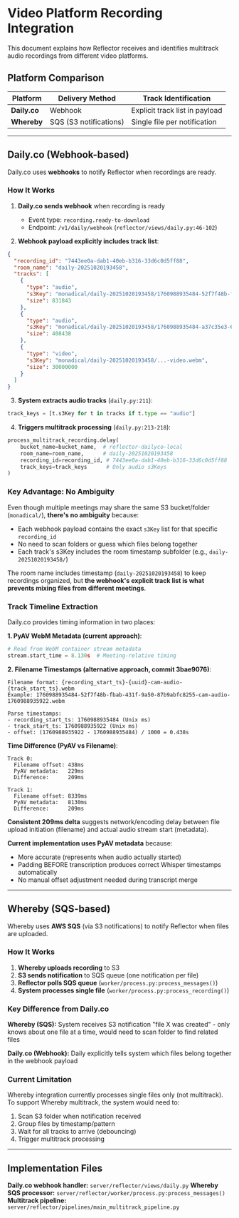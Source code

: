 # Video Platform Recording Integration

This document explains how Reflector receives and identifies multitrack audio recordings from different video platforms.

## Platform Comparison

| Platform | Delivery Method | Track Identification |
|----------|----------------|---------------------|
| **Daily.co** | Webhook | Explicit track list in payload |
| **Whereby** | SQS (S3 notifications) | Single file per notification |

---

## Daily.co (Webhook-based)

Daily.co uses **webhooks** to notify Reflector when recordings are ready.

### How It Works

1. **Daily.co sends webhook** when recording is ready
   - Event type: `recording.ready-to-download`
   - Endpoint: `/v1/daily/webhook` (`reflector/views/daily.py:46-102`)

2. **Webhook payload explicitly includes track list**:
```json
{
  "recording_id": "7443ee0a-dab1-40eb-b316-33d6c0d5ff88",
  "room_name": "daily-20251020193458",
  "tracks": [
    {
      "type": "audio",
      "s3Key": "monadical/daily-20251020193458/1760988935484-52f7f48b-fbab-431f-9a50-87b9abfc8255-cam-audio-1760988935922",
      "size": 831843
    },
    {
      "type": "audio",
      "s3Key": "monadical/daily-20251020193458/1760988935484-a37c35e3-6f8e-4274-a482-e9d0f102a732-cam-audio-1760988943823",
      "size": 408438
    },
    {
      "type": "video",
      "s3Key": "monadical/daily-20251020193458/...-video.webm",
      "size": 30000000
    }
  ]
}
```

3. **System extracts audio tracks** (`daily.py:211`):
```python
track_keys = [t.s3Key for t in tracks if t.type == "audio"]
```

4. **Triggers multitrack processing** (`daily.py:213-218`):
```python
process_multitrack_recording.delay(
    bucket_name=bucket_name,  # reflector-dailyco-local
    room_name=room_name,      # daily-20251020193458
    recording_id=recording_id, # 7443ee0a-dab1-40eb-b316-33d6c0d5ff88
    track_keys=track_keys      # Only audio s3Keys
)
```

### Key Advantage: No Ambiguity

Even though multiple meetings may share the same S3 bucket/folder (`monadical/`), **there's no ambiguity** because:
- Each webhook payload contains the exact `s3Key` list for that specific `recording_id`
- No need to scan folders or guess which files belong together
- Each track's s3Key includes the room timestamp subfolder (e.g., `daily-20251020193458/`)

The room name includes timestamp (`daily-20251020193458`) to keep recordings organized, but **the webhook's explicit track list is what prevents mixing files from different meetings**.

### Track Timeline Extraction

Daily.co provides timing information in two places:

**1. PyAV WebM Metadata (current approach)**:
```python
# Read from WebM container stream metadata
stream.start_time = 8.130s  # Meeting-relative timing
```

**2. Filename Timestamps (alternative approach, commit 3bae9076)**:
```
Filename format: {recording_start_ts}-{uuid}-cam-audio-{track_start_ts}.webm
Example: 1760988935484-52f7f48b-fbab-431f-9a50-87b9abfc8255-cam-audio-1760988935922.webm

Parse timestamps:
- recording_start_ts: 1760988935484 (Unix ms)
- track_start_ts: 1760988935922 (Unix ms)
- offset: (1760988935922 - 1760988935484) / 1000 = 0.438s
```

**Time Difference (PyAV vs Filename)**:
```
Track 0:
  Filename offset: 438ms
  PyAV metadata:   229ms
  Difference:      209ms

Track 1:
  Filename offset: 8339ms
  PyAV metadata:   8130ms
  Difference:      209ms
```

**Consistent 209ms delta** suggests network/encoding delay between file upload initiation (filename) and actual audio stream start (metadata).

**Current implementation uses PyAV metadata** because:
- More accurate (represents when audio actually started)
- Padding BEFORE transcription produces correct Whisper timestamps automatically
- No manual offset adjustment needed during transcript merge

---

## Whereby (SQS-based)

Whereby uses **AWS SQS** (via S3 notifications) to notify Reflector when files are uploaded.

### How It Works

1. **Whereby uploads recording** to S3
2. **S3 sends notification** to SQS queue (one notification per file)
3. **Reflector polls SQS queue** (`worker/process.py:process_messages()`)
4. **System processes single file** (`worker/process.py:process_recording()`)

### Key Difference from Daily.co

**Whereby (SQS):** System receives S3 notification "file X was created" - only knows about one file at a time, would need to scan folder to find related files

**Daily.co (Webhook):** Daily explicitly tells system which files belong together in the webhook payload

### Current Limitation

Whereby integration currently processes single files only (not multitrack). To support Whereby multitrack, the system would need to:
1. Scan S3 folder when notification received
2. Group files by timestamp/pattern
3. Wait for all tracks to arrive (debouncing)
4. Trigger multitrack processing

---

## Implementation Files

**Daily.co webhook handler:** `server/reflector/views/daily.py`
**Whereby SQS processor:** `server/reflector/worker/process.py:process_messages()`
**Multitrack pipeline:** `server/reflector/pipelines/main_multitrack_pipeline.py`
